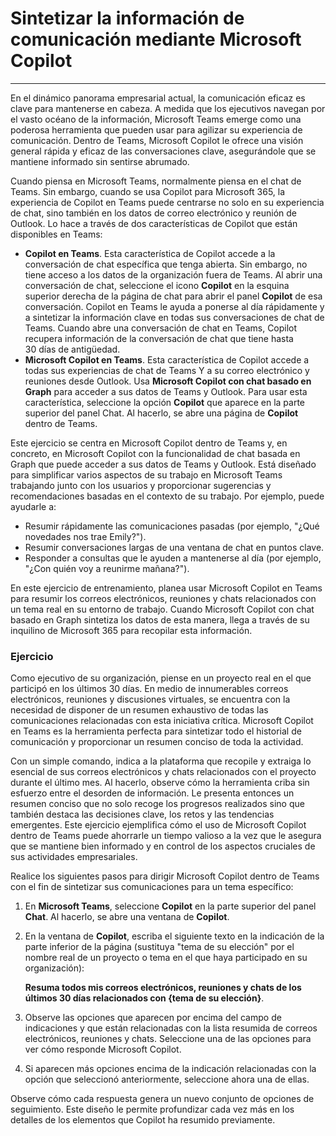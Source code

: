 
# Sintetizar la información de comunicación mediante Microsoft Copilot
---
En el dinámico panorama empresarial actual, la comunicación eficaz es clave para mantenerse en cabeza. A medida que los ejecutivos navegan por el vasto océano de la información, Microsoft Teams emerge como una poderosa herramienta que pueden usar para agilizar su experiencia de comunicación. Dentro de Teams, Microsoft Copilot le ofrece una visión general rápida y eficaz de las conversaciones clave, asegurándole que se mantiene informado sin sentirse abrumado.

Cuando piensa en Microsoft Teams, normalmente piensa en el chat de Teams. Sin embargo, cuando se usa Copilot para Microsoft 365, la experiencia de Copilot en Teams puede centrarse no solo en su experiencia de chat, sino también en los datos de correo electrónico y reunión de Outlook. Lo hace a través de dos características de Copilot que están disponibles en Teams:

 -  **Copilot en Teams**. Esta característica de Copilot accede a la conversación de chat específica que tenga abierta. Sin embargo, no tiene acceso a los datos de la organización fuera de Teams. Al abrir una conversación de chat, seleccione el icono **Copilot** en la esquina superior derecha de la página de chat para abrir el panel **Copilot** de esa conversación. Copilot en Teams le ayuda a ponerse al día rápidamente y a sintetizar la información clave en todas sus conversaciones de chat de Teams. Cuando abre una conversación de chat en Teams, Copilot recupera información de la conversación de chat que tiene hasta 30 días de antigüedad.
 -  **Microsoft Copilot en Teams**. Esta característica de Copilot accede a todas sus experiencias de chat de Teams Y a su correo electrónico y reuniones desde Outlook. Usa **Microsoft Copilot con chat basado en Graph** para acceder a sus datos de Teams y Outlook. Para usar esta característica, seleccione la opción **Copilot** que aparece en la parte superior del panel Chat. Al hacerlo, se abre una página de **Copilot** dentro de Teams.

Este ejercicio se centra en Microsoft Copilot dentro de Teams y, en concreto, en Microsoft Copilot con la funcionalidad de chat basada en Graph que puede acceder a sus datos de Teams y Outlook. Está diseñado para simplificar varios aspectos de su trabajo en Microsoft Teams trabajando junto con los usuarios y proporcionar sugerencias y recomendaciones basadas en el contexto de su trabajo. Por ejemplo, puede ayudarle a:

 -  Resumir rápidamente las comunicaciones pasadas (por ejemplo, "¿Qué novedades nos trae Emily?").
 -  Resumir conversaciones largas de una ventana de chat en puntos clave.
 -  Responder a consultas que le ayuden a mantenerse al día (por ejemplo, "¿Con quién voy a reunirme mañana?").

En este ejercicio de entrenamiento, planea usar Microsoft Copilot en Teams para resumir los correos electrónicos, reuniones y chats relacionados con un tema real en su entorno de trabajo. Cuando Microsoft Copilot con chat basado en Graph sintetiza los datos de esta manera, llega a través de su inquilino de Microsoft 365 para recopilar esta información.<br>

### Ejercicio

Como ejecutivo de su organización, piense en un proyecto real en el que participó en los últimos 30 días. En medio de innumerables correos electrónicos, reuniones y discusiones virtuales, se encuentra con la necesidad de disponer de un resumen exhaustivo de todas las comunicaciones relacionadas con esta iniciativa crítica. Microsoft Copilot en Teams es la herramienta perfecta para sintetizar todo el historial de comunicación y proporcionar un resumen conciso de toda la actividad.

Con un simple comando, indica a la plataforma que recopile y extraiga lo esencial de sus correos electrónicos y chats relacionados con el proyecto durante el último mes. Al hacerlo, observe cómo la herramienta criba sin esfuerzo entre el desorden de información. Le presenta entonces un resumen conciso que no solo recoge los progresos realizados sino que también destaca las decisiones clave, los retos y las tendencias emergentes. Este ejercicio ejemplifica cómo el uso de Microsoft Copilot dentro de Teams puede ahorrarle un tiempo valioso a la vez que le asegura que se mantiene bien informado y en control de los aspectos cruciales de sus actividades empresariales.

Realice los siguientes pasos para dirigir Microsoft Copilot dentro de Teams con el fin de sintetizar sus comunicaciones para un tema específico:<br>

1.  En **Microsoft Teams**, seleccione **Copilot** en la parte superior del panel **Chat**. Al hacerlo, se abre una ventana de **Copilot**.
2.  En la ventana de **Copilot**, escriba el siguiente texto en la indicación de la parte inferior de la página (sustituya "tema de su elección" por el nombre real de un proyecto o tema en el que haya participado en su organización):
    
    **Resuma todos mis correos electrónicos, reuniones y chats de los últimos 30 días relacionados con \{tema de su elección\}**.
3.  Observe las opciones que aparecen por encima del campo de indicaciones y que están relacionadas con la lista resumida de correos electrónicos, reuniones y chats. Seleccione una de las opciones para ver cómo responde Microsoft Copilot.
4.  Si aparecen más opciones encima de la indicación relacionadas con la opción que seleccionó anteriormente, seleccione ahora una de ellas.

Observe cómo cada respuesta genera un nuevo conjunto de opciones de seguimiento. Este diseño le permite profundizar cada vez más en los detalles de los elementos que Copilot ha resumido previamente.
